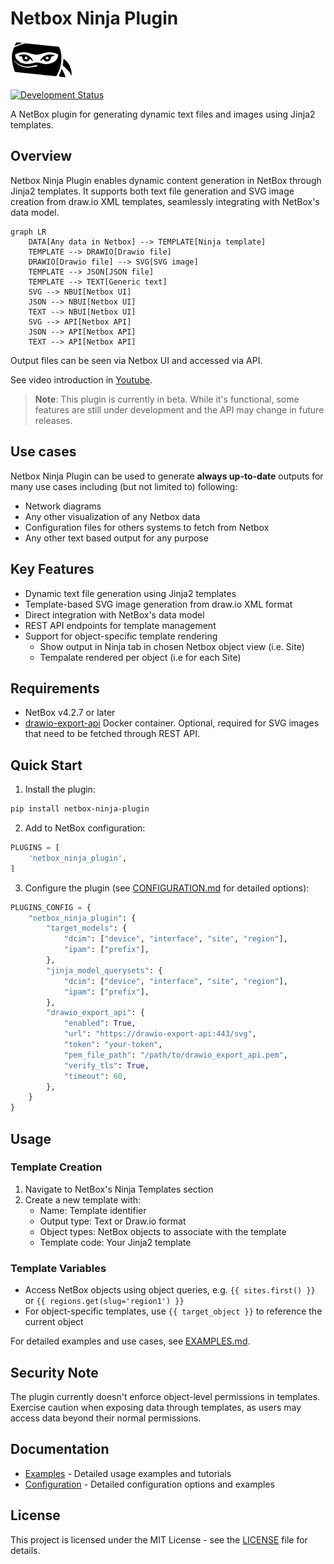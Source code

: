 # Netbox Ninja Plugin

<img src="images/ninja-logo.svg" width="100">

[![Development Status](https://img.shields.io/badge/status-beta-yellow.svg)](https://github.com/rautanen-io/netbox-ninja-plugin)

A NetBox plugin for generating dynamic text files and images using Jinja2 templates.

## Overview

Netbox Ninja Plugin enables dynamic content generation in NetBox through Jinja2 templates. It supports both text file generation and SVG image creation from draw.io XML templates, seamlessly integrating with NetBox's data model.

```mermaid
graph LR
    DATA[Any data in Netbox] --> TEMPLATE[Ninja template]
    TEMPLATE --> DRAWIO[Drawio file]
    DRAWIO[Drawio file] --> SVG[SVG image]
    TEMPLATE --> JSON[JSON file]
    TEMPLATE --> TEXT[Generic text]
    SVG --> NBUI[Netbox UI]
    JSON --> NBUI[Netbox UI]
    TEXT --> NBUI[Netbox UI]
    SVG --> API[Netbox API]
    JSON --> API[Netbox API]
    TEXT --> API[Netbox API]
```
Output files can be seen via Netbox UI and accessed via API.

See video introduction in [Youtube](https://youtu.be/yTFBYkSDgWY?si=YAkBmPFcv_doXWgH).

> **Note**: This plugin is currently in beta. While it's functional, some features are still under development and the API may change in future releases.

## Use cases
Netbox Ninja Plugin can be used to generate **always up-to-date** outputs for many use cases including (but not limited to) following:
- Network diagrams
- Any other visualization of any Netbox data
- Configuration files for others systems to fetch from Netbox
- Any other text based output for any purpose

## Key Features

- Dynamic text file generation using Jinja2 templates
- Template-based SVG image generation from draw.io XML format
- Direct integration with NetBox's data model
- REST API endpoints for template management
- Support for object-specific template rendering
  - Show output in Ninja tab in chosen Netbox object view (i.e. Site)
  - Tempalate rendered per object (i.e for each Site)

## Requirements

- NetBox v4.2.7 or later
- [drawio-export-api](https://github.com/rautanen-io/drawio-export-api) Docker container. Optional, required for SVG images that need to be fetched through REST API.

## Quick Start

1. Install the plugin:
```bash
pip install netbox-ninja-plugin
```

2. Add to NetBox configuration:
```python
PLUGINS = [
    'netbox_ninja_plugin',
]
```

3. Configure the plugin (see [CONFIGURATION.md](CONFIGURATION.md) for detailed options):
```python
PLUGINS_CONFIG = {
    "netbox_ninja_plugin": {
        "target_models": {
            "dcim": ["device", "interface", "site", "region"],
            "ipam": ["prefix"],
        },
        "jinja_model_querysets": {
            "dcim": ["device", "interface", "site", "region"],
            "ipam": ["prefix"],
        },
        "drawio_export_api": {
            "enabled": True,
            "url": "https://drawio-export-api:443/svg",
            "token": "your-token",
            "pem_file_path": "/path/to/drawio_export_api.pem",
            "verify_tls": True,
            "timeout": 60,
        },
    }
}
```

## Usage

### Template Creation

1. Navigate to NetBox's Ninja Templates section
2. Create a new template with:
   - Name: Template identifier
   - Output type: Text or Draw.io format
   - Object types: NetBox objects to associate with the template
   - Template code: Your Jinja2 template

### Template Variables

- Access NetBox objects using object queries, e.g. `{{ sites.first() }}` or `{{ regions.get(slug='region1') }}`
- For object-specific templates, use `{{ target_object }}` to reference the current object

For detailed examples and use cases, see [EXAMPLES.md](EXAMPLES.md).

## Security Note

The plugin currently doesn't enforce object-level permissions in templates. Exercise caution when exposing data through templates, as users may access data beyond their normal permissions.

## Documentation

- [Examples](EXAMPLES.md) - Detailed usage examples and tutorials
- [Configuration](CONFIGURATION.md) - Detailed configuration options and examples

## License

This project is licensed under the MIT License - see the [LICENSE](LICENSE) file for details.

